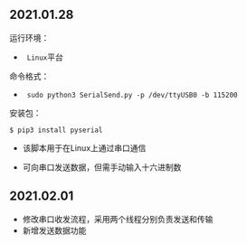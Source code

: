 ## 2021.01.28

运行环境：

* ` Linux`平台

命令格式：
* ` sudo python3 SerialSend.py -p /dev/ttyUSB0 -b 115200`

安装包：

`$ pip3 install pyserial`

* 该脚本用于在Linux上通过串口通信

* 可向串口发送数据，但需手动输入十六进制数

## 2021.02.01
* 修改串口收发流程，采用两个线程分别负责发送和传输
* 新增发送数据功能
